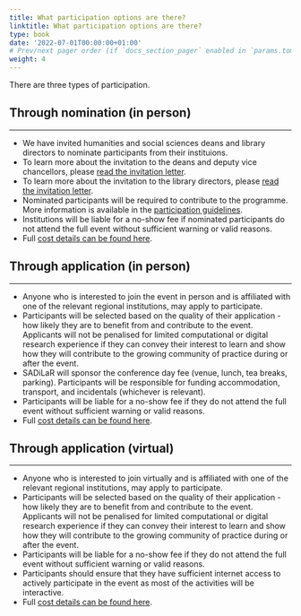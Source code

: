 ```yaml
---
title: What participation options are there?
linktitle: What participation options are there?
type: book
date: '2022-07-01T00:00:00+01:00'
# Prev/next pager order (if `docs_section_pager` enabled in `params.toml`)
weight: 4
---
```


There are three types of participation.


## Through nomination (in person)
---

- We have invited humanities and social sciences deans and library directors to nominate participants from their instituions.
- To learn more about the invitation to the deans and deputy vice chancellors, please [read the invitation letter](../invitation.pdf).
-  To learn more about the invitation to the library directors, please [read the invitation letter](../invitation.pdf).
- Nominated participants will be required to contribute to the programme. More information is available in the [participation guidelines](../../participate).
- Institutions will be liable for a no-show fee if nominated participants do not attend the full event without sufficient warning or valid reasons.
- Full [cost details can be found here](../cost).

## Through application (in person)
---

- Anyone who is interested to join the event in person and is affiliated with one of the relevant regional institutions, may apply to participate.
- Participants will be selected based on the quality of their application - how likely they are to benefit from and contribute to the event. Applicants will not be penalised for limited computational or digital research experience if they can convey their interest to learn and show how they will contribute to the growing community of practice during or after the event.
- SADiLaR will sponsor the conference day fee (venue, lunch, tea breaks, parking). Participants will be responsible for funding accommodation, transport, and incidentals (whichever is relevant). 
- Participants will be liable for a no-show fee if they do not attend the full event without sufficient warning or valid reasons.
- Full [cost details can be found here](../cost).


## Through application (virtual)
---

- Anyone who is interested to join virtually and is affiliated with one of the relevant regional institutions, may apply to participate.
- Participants will be selected based on the quality of their application - how likely they are to benefit from and contribute to the event. Applicants will not be penalised for limited computational or digital research experience if they can convey their interest to learn and show how they will contribute to the growing community of practice during or after the event.
- Participants will be liable for a no-show fee if they do not attend the full event without sufficient warning or valid reasons.
- Participants should ensure that they have sufficient internet access to actively participate in the event as most of the activities will be interactive.
- Full [cost details can be found here](../cost).
 